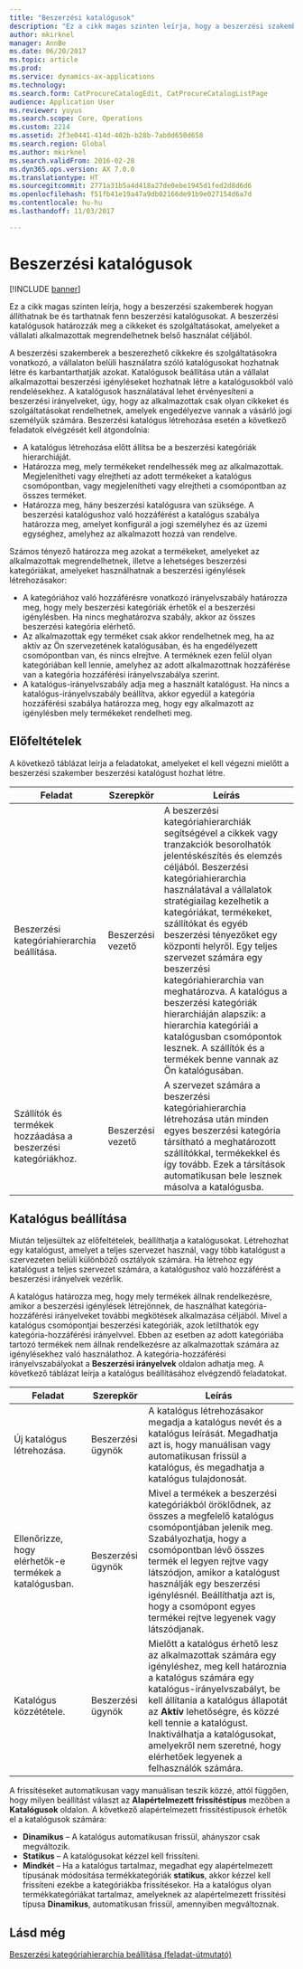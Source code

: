 ```yaml
---
title: "Beszerzési katalógusok"
description: "Ez a cikk magas szinten leírja, hogy a beszerzési szakemberek hogyan állíthatnak be és tarthatnak fenn beszerzési katalógusokat. A beszerzési katalógusok határozzák meg a cikkeket és szolgáltatásokat, amelyeket a vállalati alkalmazottak megrendelhetnek belső használat céljából."
author: mkirknel
manager: AnnBe
ms.date: 06/20/2017
ms.topic: article
ms.prod: 
ms.service: dynamics-ax-applications
ms.technology: 
ms.search.form: CatProcureCatalogEdit, CatProcureCatalogListPage
audience: Application User
ms.reviewer: yuyus
ms.search.scope: Core, Operations
ms.custom: 2214
ms.assetid: 2f3e0441-414d-402b-b28b-7ab0d650d658
ms.search.region: Global
ms.author: mkirknel
ms.search.validFrom: 2016-02-28
ms.dyn365.ops.version: AX 7.0.0
ms.translationtype: HT
ms.sourcegitcommit: 2771a31b5a4d418a27de0ebe1945d1fed2d8d6d6
ms.openlocfilehash: f51fb41e19a47a9db02166de91b9e027154d6a7d
ms.contentlocale: hu-hu
ms.lasthandoff: 11/03/2017

---
```


# <a name="procurement-catalogs"></a>Beszerzési katalógusok

[!INCLUDE [banner](../includes/banner.md)]

Ez a cikk magas szinten leírja, hogy a beszerzési szakemberek hogyan állíthatnak be és tarthatnak fenn beszerzési katalógusokat. A beszerzési katalógusok határozzák meg a cikkeket és szolgáltatásokat, amelyeket a vállalati alkalmazottak megrendelhetnek belső használat céljából.

A beszerzési szakemberek a beszerezhető cikkekre és szolgáltatásokra vonatkozó, a vállalaton belüli használatra szóló katalógusokat hozhatnak létre és karbantarthatják azokat. Katalógusok beállítása után a vállalat alkalmazottai beszerzési igényléseket hozhatnak létre a katalógusokból való rendelésekhez. A katalógusok használatával lehet érvényesíteni a beszerzési irányelveket, úgy, hogy az alkalmazottak csak olyan cikkeket és szolgáltatásokat rendelhetnek, amelyek engedélyezve vannak a vásárló jogi személyük számára. Beszerzési katalógus létrehozása esetén a következő feladatok elvégzését kell átgondolnia:

-   A katalógus létrehozása előtt állítsa be a beszerzési kategóriák hierarchiáját.
-   Határozza meg, mely termékeket rendelhessék meg az alkalmazottak. Megjelenítheti vagy elrejtheti az adott termékeket a katalógus csomópontban, vagy megjelenítheti vagy elrejtheti a csomópontban az összes terméket.
-   Határozza meg, hány beszerzési katalógusra van szüksége. A beszerzési katalógushoz való hozzáférést a katalógus szabálya határozza meg, amelyet konfigurál a jogi személyhez és az üzemi egységhez, amelyhez az alkalmazott hozzá van rendelve.

Számos tényező határozza meg azokat a termékeket, amelyeket az alkalmazottak megrendelhetnek, illetve a lehetséges beszerzési kategóriákat, amelyeket használhatnak a beszerzési igénylések létrehozásakor:

-   A kategóriához való hozzáférésre vonatkozó irányelvszabály határozza meg, hogy mely beszerzési kategóriák érhetők el a beszerzési igénylésben. Ha nincs meghatározva szabály, akkor az összes beszerzési kategória elérhető.
-   Az alkalmazottak egy terméket csak akkor rendelhetnek meg, ha az aktív az Ön szervezetének katalógusában, és ha engedélyezett csomópontban van, és nincs elrejtve. A terméknek ezen felül olyan kategóriában kell lennie, amelyhez az adott alkalmazottnak hozzáférése van a kategória hozzáférési irányelvszabálya szerint.
-   A katalógus-irányelvszabály adja meg a használt katalógust. Ha nincs a katalógus-irányelvszabály beállítva, akkor egyedül a kategória hozzáférési szabálya határozza meg, hogy egy alkalmazott az igénylésben mely termékeket rendelheti meg.

## <a name="prerequisites"></a>Előfeltételek
A következő táblázat leírja a feladatokat, amelyeket el kell végezni mielőtt a beszerzési szakember beszerzési katalógust hozhat létre.

| Feladat                                                | Szerepkör               | Leírás                                                                                                                                                                                                                                                                                                                                                                                                                                                                                                             |
|-----------------------------------------------------|--------------------|-------------------------------------------------------------------------------------------------------------------------------------------------------------------------------------------------------------------------------------------------------------------------------------------------------------------------------------------------------------------------------------------------------------------------------------------------------------------------------------------------------------------------|
| Beszerzési kategóriahierarchia beállítása.            | Beszerzési vezető | A beszerzési kategóriahierarchiák segítségével a cikkek vagy tranzakciók besorolhatók jelentéskészítés és elemzés céljából. Beszerzési kategóriahierarchia használatával a vállalatok stratégiailag kezelhetik a kategóriákat, termékeket, szállítókat és egyéb beszerzési tényezőket egy központi helyről. Egy teljes szervezet számára egy beszerzési kategóriahierarchia van meghatározva. A katalógus a beszerzési kategóriák hierarchiáján alapszik: a hierarchia kategóriái a katalógusban csomópontok lesznek. A szállítók és a termékek benne vannak az Ön katalógusában. |
| Szállítók és termékek hozzáadása a beszerzési kategóriákhoz. | Beszerzési vezető | A szervezet számára a beszerzési kategóriahierarchia létrehozása után minden egyes beszerzési kategória társítható a meghatározott szállítókkal, termékekkel és így tovább. Ezek a társítások automatikusan bele lesznek másolva a katalógusba.                                                                                                                                                                                                                                                                                           |

## <a name="setting-up-a-catalog"></a>Katalógus beállítása
Miután teljesültek az előfeltételek, beállíthatja a katalógusokat. Létrehozhat egy katalógust, amelyet a teljes szervezet használ, vagy több katalógust a szervezeten belüli különböző osztályok számára. Ha létrehoz egy katalógust a teljes szervezet számára, a katalógushoz való hozzáférést a beszerzési irányelvek vezérlik.  

A katalógus határozza meg, hogy mely termékek állnak rendelkezésre, amikor a beszerzési igénylések létrejönnek, de használhat kategória-hozzáférési irányelveket további megkötések alkalmazása céljából. Mivel a katalógus csomópontjai beszerzési kategóriák, azok letilthatók egy kategória-hozzáférési irányelvvel. Ebben az esetben az adott kategóriába tartozó termékek nem állnak rendelkezésre az alkalmazottak számára az igénylésekhez való használathoz. A kategória-hozzáférési irányelvszabályokat a **Beszerzési irányelvek** oldalon adhatja meg. A következő táblázat leírja a katalógus beállításához elvégzendő feladatokat.

| Feladat                                                   | Szerepkör             | Leírás                                                                                                                                                                                                                                                                                                                  |
|--------------------------------------------------------|------------------|------------------------------------------------------------------------------------------------------------------------------------------------------------------------------------------------------------------------------------------------------------------------------------------------------------------------------|
| Új katalógus létrehozása.                                  | Beszerzési ügynök | A katalógus létrehozásakor megadja a katalógus nevét és a katalógus leírását. Megadhatja azt is, hogy manuálisan vagy automatikusan frissül a katalógus, és megadhatja a katalógus tulajdonosát.                                                                                                                                      |
| Ellenőrizze, hogy elérhetők-e termékek a katalógusban. | Beszerzési ügynök | Mivel a termékek a beszerzési kategóriákból öröklődnek, az összes a megfelelő katalógus csomópontjában jelenik meg. Szabályozhatja, hogy a csomópontban lévő összes termék el legyen rejtve vagy látszódjon, amikor a katalógust használják egy beszerzési igénylésnél. Beállíthatja azt is, hogy a csomópont egyes termékei rejtve legyenek vagy látszódjanak. |
| Katalógus közzététele.                                   | Beszerzési ügynök | Mielőtt a katalógus érhető lesz az alkalmazottak számára egy igényléshez, meg kell határoznia a katalógus számára egy katalógus-irányelvszabályt, be kell állítania a katalógus állapotát az **Aktív** lehetőségre, és közzé kell tennie a katalógust. Inaktiválhatja a katalógusokat, amelyekről nem szeretné, hogy elérhetőek legyenek a felhasználók számára.                                              |

A frissítéseket automatikusan vagy manuálisan teszik közzé, attól függően, hogy milyen beállítást választ az **Alapértelmezett frissítéstípus** mezőben a **Katalógusok** oldalon. A következő alapértelmezett frissítéstípusok érhetők el a katalógusok számára:

-   **Dinamikus** – A katalógus automatikusan frissül, ahányszor csak megváltozik.
-   **Statikus** – A katalógusokat kézzel kell frissíteni.
-   **Mindkét** – Ha a katalógus tartalmaz, megadhat egy alapértelmezett típusának módosítása termékkategóriák **statikus**, akkor kézzel kell frissíteni ezekbe a kategóriákba frissítésekor. Ha a katalógus olyan termékkategóriákat tartalmaz, amelyeknek az alapértelmezett frissítési típusa **Dinamikus**, automatikusan frissül, amennyiben megváltoznak.


<a name="see-also"></a>Lásd még
--------

[Beszerzési kategóriahierarchia beállítása (feladat-útmutató)](tasks/set-up-procurement-category-hierarchy.md)




